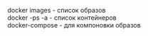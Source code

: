 docker images - список образов<br>
docker -ps -a - список контейнеров<br>
docker-compose - для компоновки образов<br>
